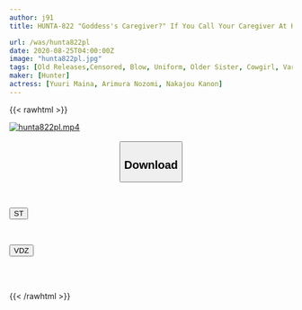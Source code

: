 ```yaml
---
author: j91
title: HUNTA-822 "Goddess's Caregiver?" If You Call Your Caregiver At Home Because You Injured Your Arms, A Caregiver Of A Goddess Who Is More Kind And Cute Than You Can Imagine Will Come To You!

url: /was/hunta822pl
date: 2020-08-25T04:00:00Z
image: "hunta822pl.jpg"
tags: [Old Releases,Censored, Blow, Uniform, Older Sister, Cowgirl, Various Professions, 4HR+	]
maker: [Hunter]
actress: [Yuuri Maina, Arimura Nozomi, Nakajou Kanon]
---
```



{{< rawhtml >}}

<div class="video" data-videoid="MqM6O73Bz3HdO2">
    <a href="javascript:;">
        <img src="/was/hunta822pl/hunta822pl.jpg" width="WIDTH" height="HEIGHT" alt="hunta822pl.mp4" loading="lazy">
    </a>
</div>

<script type="text/javascript" src="https://j91.asia/asset/on-demand-st.js"></script>

<br>
  <link rel="stylesheet" href="https://j91.asia/asset/bs5.css">
  
  <center>
  <button class="btn btn-primary" type="button" data-bs-toggle="collapse" data-bs-target=".multi-collapse" aria-expanded="false" aria-controls="multiCollapseExample1 multiCollapseExample2"><h2>Download</h2></button></center>
</p>
<div class="row">
  <div class="col">
    <div class="collapse multi-collapse" id="multiCollapseExample1">
      <div class="card card-body">
	      	      <br>
<div class="buttons">  
<p><a href="https://streamtape.to/v/MqM6O73Bz3HdO2" target="_blank"><button class="btn-hover color-3"><i class="fa fa-download"></i> ST</button></a></p></div>
    </div>
  </div>
</div>
  <div class="col">
    <div class="collapse multi-collapse" id="multiCollapseExample2">
      <div class="card card-body">
	      <br>
<div class="buttons">
<p><a href="https://vidoza.net/r1pyu5t1lnsp" target="_blank"><button class="btn-hover color-1"><i class="fa fa-download"></i> VDZ</button></a></p></div>
<br><br>
      </div>
    </div>
  </div>
</div>

{{< /rawhtml >}}